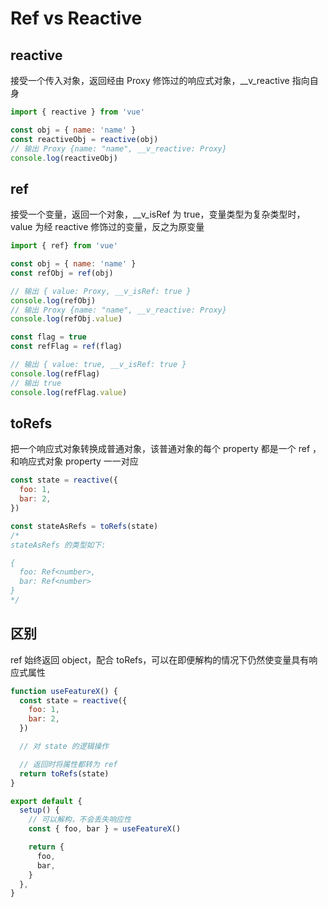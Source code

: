 # Ref vs Reactive

## reactive

接受一个传入对象，返回经由 Proxy 修饰过的响应式对象，__v_reactive 指向自身

```jsx
import { reactive } from 'vue'

const obj = { name: 'name' }
const reactiveObj = reactive(obj)
// 输出 Proxy {name: "name", __v_reactive: Proxy}
console.log(reactiveObj)
```

## ref

接受一个变量，返回一个对象，__v_isRef 为 true，变量类型为复杂类型时，value 为经 reactive 修饰过的变量，反之为原变量

```jsx
import { ref} from 'vue'

const obj = { name: 'name' }
const refObj = ref(obj)

// 输出 { value: Proxy, __v_isRef: true }
console.log(refObj)
// 输出 Proxy {name: "name", __v_reactive: Proxy}
console.log(refObj.value)

const flag = true
const refFlag = ref(flag)

// 输出 { value: true, __v_isRef: true }
console.log(refFlag)
// 输出 true
console.log(refFlag.value)
```

## toRefs

把一个响应式对象转换成普通对象，该普通对象的每个 property 都是一个 ref ，和响应式对象 property 一一对应

```jsx
const state = reactive({
  foo: 1,
  bar: 2,
})

const stateAsRefs = toRefs(state)
/*
stateAsRefs 的类型如下:

{
  foo: Ref<number>,
  bar: Ref<number>
}
*/
```

## 区别

ref 始终返回 object，配合 toRefs，可以在即便解构的情况下仍然使变量具有响应式属性

```jsx
function useFeatureX() {
  const state = reactive({
    foo: 1,
    bar: 2,
  })

  // 对 state 的逻辑操作

  // 返回时将属性都转为 ref
  return toRefs(state)
}

export default {
  setup() {
    // 可以解构，不会丢失响应性
    const { foo, bar } = useFeatureX()

    return {
      foo,
      bar,
    }
  },
}
```